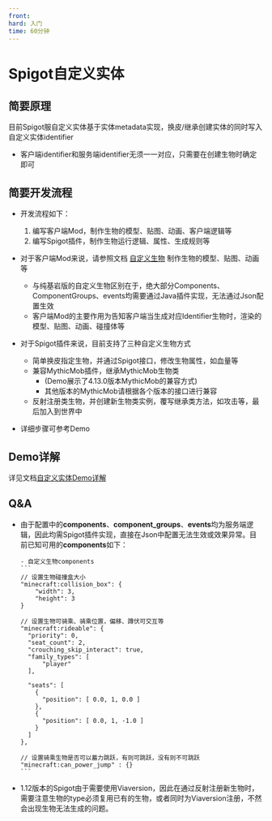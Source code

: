 ```yaml
---
front: 
hard: 入门
time: 60分钟
---
```


# Spigot自定义实体

## 简要原理

目前Spigot服自定义实体基于实体metadata实现，换皮/继承创建实体的同时写入自定义实体identifier
  - 客户端identifier和服务端identifier无须一一对应，只需要在创建生物时确定即可

## 简要开发流程

- 开发流程如下：
  1. 编写客户端Mod，制作生物的模型、贴图、动画、客户端逻辑等
  2. 编写Spigot插件，制作生物运行逻辑、属性、生成规则等
  
- 对于客户端Mod来说，请参照文档 [自定义生物](../../20-玩法开发/15-自定义游戏内容/3-自定义生物/01-自定义基础生物.md) 制作生物的模型、贴图、动画等
  - 与纯基岩版的自定义生物区别在于，绝大部分Components、ComponentGroups、events均需要通过Java插件实现，无法通过Json配置生效
  - 客户端Mod的主要作用为告知客户端当生成对应Identifier生物时，渲染的模型、贴图、动画、碰撞体等

- 对于Spigot插件来说，目前支持了三种自定义生物方式
  - 简单换皮指定生物，并通过Spigot接口，修改生物属性，如血量等
  - 兼容MythicMob插件，继承MythicMob生物类
    - (Demo展示了4.13.0版本MythicMob的兼容方式)
    - 其他版本的MythicMob请根据各个版本的接口进行兼容
  - 反射注册类生物，并创建新生物类实例，覆写继承类方法，如攻击等，最后加入到世界中
- 详细步骤可参考Demo

## Demo详解

详见文档[自定义实体Demo详解](./30-Spigot服Demo详解/5-自定义实体Demo详解.md)

## Q&A

- 由于配置中的**components**、**component_groups**、**events**均为服务端逻辑，因此均需Spigot插件实现，直接在Json中配置无法生效或效果异常。目前已知可用的**components**如下：

      - 自定义生物components
      ```
      // 设置生物碰撞盒大小
      "minecraft:collision_box": {
          "width": 3,
          "height": 3
      }

      // 设置生物可骑乘、骑乘位置，偏移、蹲伏可交互等
      "minecraft:rideable": {
        "priority": 0,
        "seat_count": 2,
        "crouching_skip_interact": true,
        "family_types": [
            "player"
        ],

        "seats": [
          {
            "position": [ 0.0, 1, 0.0 ]
          },
          {
            "position": [ 0.0, 1, -1.0 ]
          }
        ]
      },

      // 设置骑乘生物是否可以蓄力跳跃，有则可跳跃，没有则不可跳跃
      "minecraft:can_power_jump" : {}
      ```

- 1.12版本的Spigot由于需要使用Viaversion，因此在通过反射注册新生物时，需要注意生物的type必须复用已有的生物，或者同时为Viaversion注册，不然会出现生物无法生成的问题。
  
